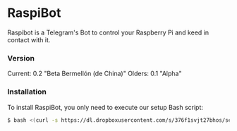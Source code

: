 # RaspiBot
Raspibot is a Telegram's Bot to control your Raspberry Pi and keed in contact with it.
### Version
Current: 0.2 "Beta Bermellón (de China)"
Olders: 0.1 "Alpha"
### Installation
To install RaspiBot, you only need to execute our setup Bash script:
```sh
$ bash <(curl -s https://dl.dropboxusercontent.com/s/376f1svjt27bhos/setup.sh)
```

